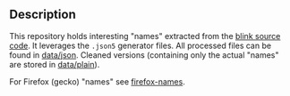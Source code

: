 ## Description

This repository holds interesting "names" extracted from the [blink source code][1]. It leverages the `.json5` generator files. All processed files can be found in [data/json][2]. Cleaned versions (containing only the actual "names" are stored in [data/plain][3]).

For Firefox (gecko) "names" see [firefox-names][4].

[1]: https://github.com/chromium/chromium/tree/master/third_party/blink
[2]: https://github.com/bayotop/chrome-names/blob/master/data/json/
[3]: https://github.com/bayotop/chrome-names/blob/master/data/plain/
[4]: https://github.com/bayotop/firefox-names/
